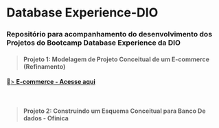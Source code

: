 # Database Experience-DIO
### Repositório para acompanhamento do desenvolvimento dos Projetos do Bootcamp Database Experience da DIO

> #### Projeto 1: Modelagem de Projeto Conceitual de um E-commerce (Refinamento)



🔗[> **E-commerce - Acesse aqui**](https://github.com/ngadev23/Database-Experience-DIO/blob/main/ecommerce_refinamento.png)


&nbsp;

> #### Projeto 2: Construindo um Esquema Conceitual para Banco De dados - Ofinica


